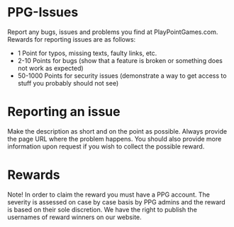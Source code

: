 # PPG-Issues

Report any bugs, issues and problems you find at PlayPointGames.com.
Rewards for reporting issues are as follows:

- 1 Point for typos, missing texts, faulty links, etc.
- 2-10 Points for bugs (show that a feature is broken or something does not work as expected)
- 50-1000 Points for security issues (demonstrate a way to get access to stuff you probably should not see)

# Reporting an issue

Make the description as short and on the point as possible. Always provide the page URL where the problem happens. You should also provide more information upon request if you wish to collect the possible reward.

# Rewards

Note! In order to claim the reward you must have a PPG account. The severity is assessed on case by case basis by PPG admins and the reward is based on their sole discretion. We have the right to publish the usernames of reward winners on our website.
